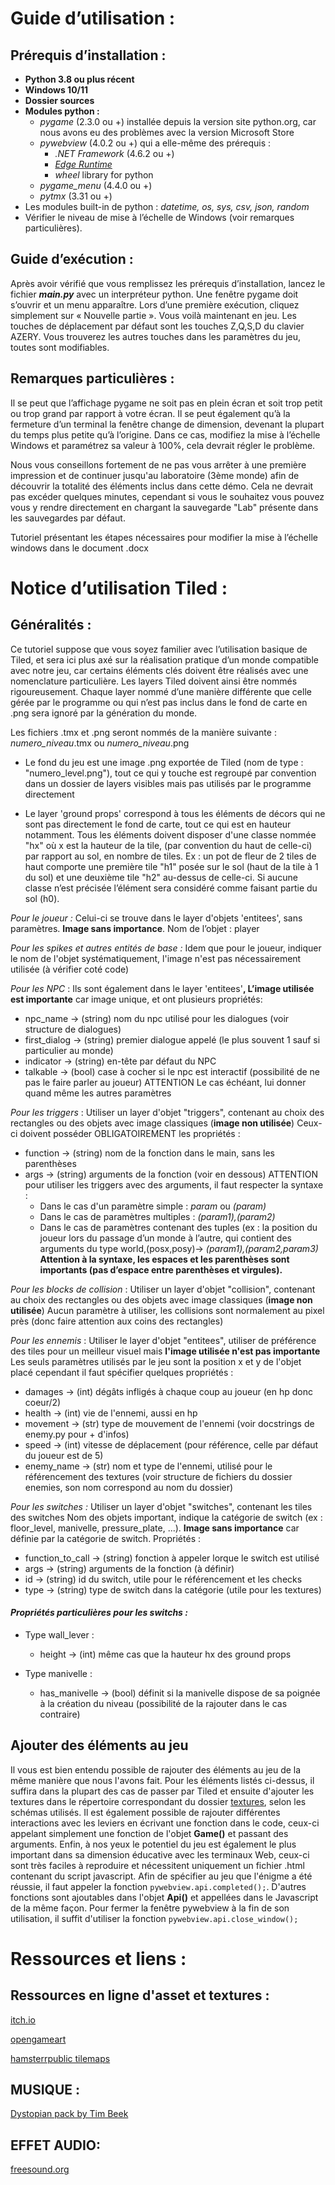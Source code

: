 ﻿**Guide d’utilisation :** 
=========================

## Prérequis d’installation :

- **Python 3.8 ou plus récent**
- **Windows 10/11**
- **Dossier sources** 
- **Modules python :**
  - *pygame* (2.3.0 ou +) installée depuis la version site python.org, car nous avons eu des problèmes avec la version Microsoft Store
  - *pywebview* (4.0.2 ou +) qui a elle-même des prérequis :
    - *.NET Framework* (4.6.2 ou +)
    - [*Edge Runtime*](https://developer.microsoft.com/en-us/microsoft-edge/webview2/)
    - *wheel* library for python
  - *pygame\_menu* (4.4.0 ou +)
  - *pytmx* (3.31 ou +)
- Les modules built-in de python : *datetime, os, sys, csv, json, random*
- Vérifier le niveau de mise à l’échelle de Windows (voir remarques particulières).

## Guide d’exécution :

Après avoir vérifié que vous remplissez les prérequis d’installation, lancez le fichier ***main.py*** avec un interpréteur python. Une fenêtre pygame doit s’ouvrir et un menu apparaître. Lors d’une première exécution, cliquez simplement sur « Nouvelle partie ». Vous voilà maintenant en jeu. Les touches de déplacement par défaut sont les touches Z,Q,S,D du clavier AZERY. Vous trouverez les autres touches dans les paramètres du jeu, toutes sont modifiables.

## Remarques particulières :

Il se peut que l’affichage pygame ne soit pas en plein écran et soit trop petit ou trop grand par rapport à votre écran. Il se peut également qu’à la fermeture d’un terminal la fenêtre change de dimension, devenant la plupart du temps plus petite qu’à l’origine. Dans ce cas, modifiez la mise à l’échelle Windows et paramétrez sa valeur à 100%, cela devrait régler le problème.

Nous vous conseillons fortement de ne pas vous arrêter à une première impression et de continuer jusqu'au laboratoire (3ème monde) afin de découvrir la totalité des éléments inclus dans cette démo. Cela ne devrait pas excéder quelques minutes, cependant si vous le souhaitez vous pouvez vous y rendre directement en chargant la sauvegarde "Lab" présente dans les sauvegardes par défaut.

Tutoriel présentant les étapes nécessaires pour modifier la mise à l’échelle windows dans le document .docx









# **Notice d’utilisation Tiled :**

## Généralités : 

Ce tutoriel suppose que vous soyez familier avec l’utilisation basique de Tiled, et sera ici plus axé sur la réalisation pratique d’un monde compatible avec notre jeu, car certains éléments clés doivent être réalisés avec une nomenclature particulière. Les layers Tiled doivent ainsi être nommés rigoureusement. Chaque layer nommé d’une manière différente que celle gérée par le programme ou qui n’est pas inclus dans le fond de carte en .png sera ignoré par la génération du monde. 

Les fichiers .tmx et .png seront nommés de la manière suivante : *numero\_niveau*.tmx ou *numero\_niveau*.png 

- Le fond du jeu est une image .png exportée de Tiled (nom de type : "numero\_level.png"), tout ce qui y touche est regroupé par convention dans un dossier de layers visibles mais pas utilisés par le programme directement 

- Le layer 'ground props' correspond à tous les éléments de décors qui ne sont pas directement le fond de carte, tout ce qui est en hauteur notamment. Tous les éléments doivent disposer d'une classe nommée "hx" où x est la hauteur de la tile, (par convention du haut de celle-ci) par rapport au sol, en nombre de tiles. Ex : un pot de fleur de 2 tiles de haut comporte une première tile "h1" posée sur le sol (haut de la tile à 1 du sol) et une deuxième tile "h2" au-dessus de celle-ci. Si aucune classe n’est précisée l’élément sera considéré comme faisant partie du sol (h0).

*Pour le joueur :* Celui-ci se trouve dans le layer d'objets 'entitees', sans paramètres. **Image sans importance**. Nom de l’objet : player

*Pour les spikes et autres entités de base :* Idem que pour le joueur, indiquer le nom de l'objet systématiquement, l'image n'est pas nécessairement utilisée (à vérifier coté code)

*Pour les NPC* : Ils sont également dans le layer 'entitees'**, L’image utilisée est importante** car image unique, et ont plusieurs propriétés: 

- npc\_name -> (string) nom du npc utilisé pour les dialogues (voir structure de dialogues) 
- first\_dialog -> (string) premier dialogue appelé (le plus souvent 1 sauf si particulier au monde) 
- indicator -> (string) en-tête par défaut du NPC 
- talkable -> (bool) case à cocher si le npc est interactif (possibilité de ne pas le faire parler au joueur) ATTENTION Le cas échéant, lui donner quand même les autres paramètres

*Pour les triggers* : Utiliser un layer d'objet "triggers", contenant au choix des rectangles ou des objets avec image classiques (**image non utilisée**) Ceux-ci doivent posséder OBLIGATOIREMENT les propriétés : 

- function -> (string) nom de la fonction dans le main, sans les parenthèses 
- args -> (string) arguments de la fonction (voir en dessous) ATTENTION pour utiliser les triggers avec des arguments, il faut respecter la syntaxe : 
  - Dans le cas d'un paramètre simple : *param* ou *(param)* 
  - Dans le cas de paramètres multiples : *(param1),(param2)* 
  - Dans le cas de paramètres contenant des tuples (ex : la position du joueur lors du passage d’un monde à l’autre, qui contient des arguments du type world,(posx,posy)-> *(param1),(param2,param3)* **Attention à la syntaxe, les espaces et les parenthèses sont importants (pas d’espace entre parenthèses et virgules).**

*Pour les blocks de collision* : Utiliser un layer d'objet "collision", contenant au choix des rectangles ou des objets avec image classiques (**image non utilisée**) Aucun paramètre à utiliser, les collisions sont normalement au pixel près (donc faire attention aux coins des rectangles)

*Pour les ennemis* : Utiliser le layer d'objet "entitees", utiliser de préférence des tiles pour un meilleur visuel mais **l'image utilisée n'est pas importante** Les seuls paramètres utilisés par le jeu sont la position x et y de l'objet placé cependant il faut spécifier quelques propriétés : 

- damages -> (int) dégâts infligés à chaque coup au joueur (en hp donc coeur/2) 
- health -> (int) vie de l'ennemi, aussi en hp 
- movement -> (str) type de mouvement de l'ennemi (voir docstrings de enemy.py pour + d'infos) 
- speed -> (int) vitesse de déplacement (pour référence, celle par défaut du joueur est de 5) 
- enemy\_name -> (str) nom et type de l'ennemi, utilisé pour le référencement des textures (voir structure de fichiers du dossier enemies, son nom correspond au nom du dossier)

*Pour les switches :* Utiliser un layer d'objet "switches", contenant les tiles des switches Nom des objets important, indique la catégorie de switch (ex : floor\_level, manivelle, pressure\_plate, ...). **Image sans importance** car définie par la catégorie de switch. Propriétés : 

- function\_to\_call -> (string) fonction à appeler lorque le switch est utilisé 
- args -> (string) arguments de la fonction (à définir) 
- id -> (string) id du switch, utile pour le référencement et les checks 
- type -> (string) type de switch dans la catégorie (utile pour les textures)

#### *Propriétés particulières pour les switchs :*

- Type wall\_lever :

  - height -> (int) même cas que la hauteur hx des ground props

- Type manivelle :

  - has\_manivelle -> (bool) définit si la manivelle dispose de sa poignée à la création du niveau (possibilité de la rajouter dans le cas contraire)


## Ajouter des éléments au jeu
Il vous est bien entendu possible de rajouter des éléments au jeu de la même manière que nous l'avons fait. Pour les éléments listés ci-dessus, il suffira dans la plupart des cas de passer par Tiled et ensuite d'ajouter les textures dans le répertoire correspondant du dossier [textures](../sources/textures), selon les schémas utilisés. Il est également possible de rajouter différentes interactions avec les leviers en écrivant une fonction dans le code, ceux-ci appelant simplement une fonction de l'objet **Game()** et passant des arguments. Enfin, à nos yeux le potentiel du jeu est également le plus important dans sa dimension éducative avec les terminaux Web, ceux-ci sont très faciles à reproduire et nécessitent uniquement un fichier .html contenant du script javascript. Afin de spécifier au jeu que l'énigme a été réussie, il faut appeler la fonction ```pywebview.api.completed();```. D'autres fonctions sont ajoutables dans l'objet **Api()** et appellées dans le Javascript de la même façon. Pour fermer la fenêtre pywebview à la fin de son utilisation, il suffit d'utiliser la fonction ```pywebview.api.close_window();```
# **Ressources et liens :**

## **Ressources en ligne d'asset et textures :**

[itch.io](https://itch.io/c/133871/tiled-resources) 

[opengameart](https://opengameart.org/)

[hamsterrpublic tilemaps](https://rpg.hamsterrepublic.com/ohrrpgce/Free_Tilemaps)

## **MUSIQUE :**

[Dystopian pack by Tim Beek](https://timbeek.itch.io/dystopian)

## **EFFET AUDIO:**

[freesound.org](freesound.org)


